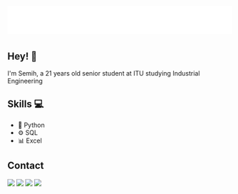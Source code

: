<h1 align="center">
  <img src="https://raw.githubusercontent.com/rsemihkoca/rsemihkoca/7ca00af1a8ac8f303980607ccf7108f461da285c/name.svg" alt="Rıza Semih Koca" />
</h1>

## Hey! 👋
I'm Semih, a 21 years old senior student at ITU studying Industrial Engineering

## Skills 💻
- 🐍 Python
- ⚙️ SQL
- 📊 Excel

## Contact
<a target="_blank" rel="noopener noreferrer" href="https://www.linkedin.com/in/r%C4%B1za-semih-koca/">
  <img src="https://camo.githubusercontent.com/a80d00f23720d0bc9f55481cfcd77ab79e141606829cf16ec43f8cacc7741e46/68747470733a2f2f696d672e736869656c64732e696f2f62616467652f4c696e6b6564496e2d3030373742353f7374796c653d666f722d7468652d6261646765266c6f676f3d6c696e6b6564696e266c6f676f436f6c6f723d7768697465" data-canonical-src="https://img.shields.io/badge/LinkedIn-0077B5?style=for-the-badge&amp;logo=linkedin&amp;logoColor=white" style="max-width: 100%;" ></a>
  <a target="_blank" rel="noopener noreferrer" href="mailto:rsemihkoca@outlook.com"><img src="https://camo.githubusercontent.com/be08f7a1c998ec3e477fd0d3cc0e7fa39255cce4e77daf537e80c0f33e4d87d0/68747470733a2f2f696d672e736869656c64732e696f2f62616467652f4d6963726f736f66745f4f75746c6f6f6b2d3030373844343f7374796c653d666f722d7468652d6261646765266c6f676f3d6d6963726f736f66742d6f75746c6f6f6b266c6f676f436f6c6f723d7768697465" data-canonical-src="https://img.shields.io/badge/Microsoft_Outlook-0078D4?style=for-the-badge&amp;logo=microsoft-outlook&amp;logoColor=white" style="max-width: 100%;" target="_blank"></a>
<a target="_blank" rel="noopener noreferrer" href="https://discordapp.com/users/r%C4%B1zasemihkoca#4090"><img src="https://camo.githubusercontent.com/f868f43f3c084669121e55e633ca5c3e11d382872ab7db663789f5c736c71a43/68747470733a2f2f696d672e736869656c64732e696f2f62616467652f446973636f72642d3538363546323f7374796c653d666f722d7468652d6261646765266c6f676f3d646973636f7264266c6f676f436f6c6f723d7768697465" data-canonical-src="https://img.shields.io/badge/Discord-5865F2?style=for-the-badge&amp;logo=discord&amp;logoColor=white" style="max-width: 100%;" target="_blank" ></a>
<a target="_blank" rel="noopener noreferrer" href="https://www.instagram.com/rsemihkoca/"><img src="https://camo.githubusercontent.com/b3d4671768bd0f9b6c8f410a25a96e0c5a4d135208d8910461e986f97e7985ab/68747470733a2f2f696d672e736869656c64732e696f2f62616467652f496e7374616772616d2d4534343035463f7374796c653d666f722d7468652d6261646765266c6f676f3d696e7374616772616d266c6f676f436f6c6f723d7768697465" data-canonical-src="https://img.shields.io/badge/Instagram-E4405F?style=for-the-badge&amp;logo=instagram&amp;logoColor=white" style="max-width: 100%;" target="_blank"></a>

